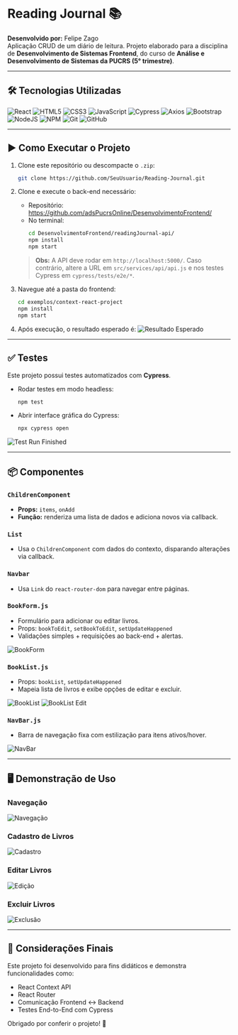 # Reading Journal 📚

**Desenvolvido por:** Felipe Zago  
Aplicação CRUD de um diário de leitura. Projeto elaborado para a disciplina de **Desenvolvimento de Sistemas Frontend**, do curso de **Análise e Desenvolvimento de Sistemas da PUCRS (5° trimestre)**.

---

## 🛠 Tecnologias Utilizadas

![React](https://img.shields.io/badge/react-%2320232a.svg?style=for-the-badge&logo=react&logoColor=%2361DAFB)
![HTML5](https://img.shields.io/badge/html5-%23E34F26.svg?style=for-the-badge&logo=html5&logoColor=white)
![CSS3](https://img.shields.io/badge/css3-%231572B6.svg?style=for-the-badge&logo=css3&logoColor=white)
![JavaScript](https://img.shields.io/badge/javascript-%23323330.svg?style=for-the-badge&logo=javascript&logoColor=%23F7DF1E)
![Cypress](https://img.shields.io/badge/cypress-%23E5E5E5?style=for-the-badge&logo=cypress&logoColor=058a5e)
![Axios](https://img.shields.io/static/v1?style=for-the-badge&message=Axios&color=5A29E4&logo=Axios&logoColor=FFFFFF&label=)
![Bootstrap](https://img.shields.io/badge/Bootstrap-563D7C?style=for-the-badge&logo=bootstrap&logoColor=white)
![NodeJS](https://img.shields.io/badge/node.js-6DA55F?style=for-the-badge&logo=node.js&logoColor=white)
![NPM](https://img.shields.io/badge/NPM-%23CB3837.svg?style=for-the-badge&logo=npm&logoColor=white)
![Git](https://img.shields.io/badge/git-%23F05033.svg?style=for-the-badge&logo=git&logoColor=white)
![GitHub](https://img.shields.io/badge/github-%23121011.svg?style=for-the-badge&logo=github&logoColor=white)

---

## ▶️ Como Executar o Projeto

1. Clone este repositório ou descompacte o `.zip`:
   ```bash
   git clone https://github.com/SeuUsuario/Reading-Journal.git
   ```

2. Clone e execute o back-end necessário:
   - Repositório: https://github.com/adsPucrsOnline/DesenvolvimentoFrontend/
   - No terminal:
     ```bash
     cd DesenvolvimentoFrontend/readingJournal-api/
     npm install
     npm start
     ```

   > **Obs:** A API deve rodar em `http://localhost:5000/`. Caso contrário, altere a URL em `src/services/api/api.js` e nos testes Cypress em `cypress/tests/e2e/*`.

3. Navegue até a pasta do frontend:
   ```bash
   cd exemplos/context-react-project
   npm install
   npm start
   ```

4. Após execução, o resultado esperado é:
   ![Resultado Esperado](./resultado.gif)

---

## ✅ Testes

Este projeto possui testes automatizados com **Cypress**.

- Rodar testes em modo headless:
  ```bash
  npm test
  ```

- Abrir interface gráfica do Cypress:
  ```bash
  npx cypress open
  ```

![Test Run Finished](./readme_assets/images/test-run-finished.png)

---

## 📦 Componentes

### `ChildrenComponent`

- **Props:** `items`, `onAdd`
- **Função:** renderiza uma lista de dados e adiciona novos via callback.

### `List`

- Usa o `ChildrenComponent` com dados do contexto, disparando alterações via callback.

### `Navbar`

- Usa `Link` do `react-router-dom` para navegar entre páginas.

### `BookForm.js`

- Formulário para adicionar ou editar livros.
- Props: `bookToEdit`, `setBookToEdit`, `setUpdateHappened`
- Validações simples + requisições ao back-end + alertas.

![BookForm](./readme_assets/images/book-form.png)

### `BookList.js`

- Props: `bookList`, `setUpdateHappened`
- Mapeia lista de livros e exibe opções de editar e excluir.

![BookList](./readme_assets/images/book-list.png)
![BookList Edit](./readme_assets/images/book-list-edit.png)

### `NavBar.js`

- Barra de navegação fixa com estilização para itens ativos/hover.

![NavBar](./readme_assets/images/navbar.png)

---

## 🖥️ Demonstração de Uso

### Navegação

![Navegação](./readme_assets/gifs/navigation.gif)

### Cadastro de Livros

![Cadastro](./readme_assets/gifs/save-book.gif)

### Editar Livros

![Edição](./readme_assets/gifs/edit-book.gif)

### Excluir Livros

![Exclusão](./readme_assets/gifs/delete-book.gif)

---

## 📌 Considerações Finais

Este projeto foi desenvolvido para fins didáticos e demonstra funcionalidades como:

- React Context API
- React Router
- Comunicação Frontend ↔ Backend
- Testes End-to-End com Cypress

Obrigado por conferir o projeto! 🚀
```
